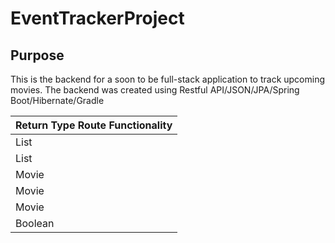 # EventTrackerProject

## Purpose
This is the backend for a soon to be full-stack application to track upcoming movies. The backend was created using Restful API/JSON/JPA/Spring Boot/Hibernate/Gradle

|  Return Type	Route	Functionality                                              |
| ------------------------------------------------------------------------------ |
| List<Movie>	  | GET   | api/movie           | Gets all movies                  |
| List<Movie>	  | GET   | api/movie/{keyword} | Gets movies by keyword           |
| Movie	        | GET   | api/movie/{id}      |	Gets one movie by id             |
| Movie	        | POST  | api/movie	          | Creates a new movie              |
| Movie	        | PUT   |api/movie/{id}	      | Replaces an existing movie by id |
| Boolean	      | DELETE| api/movie/{id}	    | Deletes an existing movie by id  |

